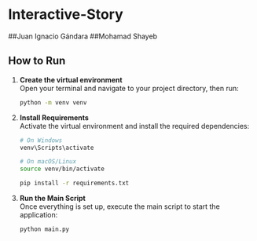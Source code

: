 # Interactive-Story
 

 ##Juan Ignacio Gándara
 ##Mohamad Shayeb


## How to Run

1. **Create the virtual environment**  
   Open your terminal and navigate to your project directory, then run:

   ```bash
   python -m venv venv

2. **Install Requirements**  
   Activate the virtual environment and install the required dependencies:
    ```bash
    # On Windows
    venv\Scripts\activate

    # On macOS/Linux
    source venv/bin/activate

    pip install -r requirements.txt

3. **Run the Main Script**  
  Once everything is set up, execute the main script to start the application:
    ```bash
    python main.py